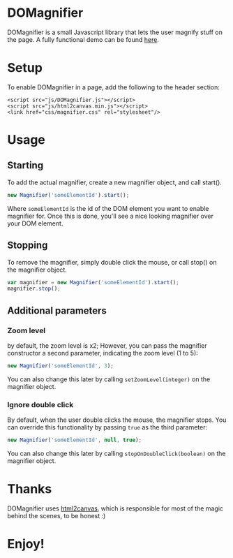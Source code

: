 DOMagnifier
=========

DOMagnifier is a small Javascript library that lets the user magnify stuff on the page.
A fully functional demo can be found [here](https://rawgit.com/shaylh/DOMagnifier/master/DOMagnifier.html).

# Setup
To enable DOMagnifier in a page, add the following to the header section:

```
<script src="js/DOMagnifier.js"></script>
<script src="js/html2canvas.min.js"></script>
<link href="css/magnifier.css" rel="stylesheet"/>
```
# Usage

## Starting
To add the actual magnifier, create a new magnifier object, and call start().

```javascript
new Magnifier('someElementId').start();
```

Where `someElementId` is the id of the DOM element you want to enable magnifier for.
Once this is done, you'll see a nice looking magnifier over your DOM element.

## Stopping
To remove the magnifier, simply double click the mouse, or call stop() on the magnifier object.
```javascript
var magnifier = new Magnifier('someElementId').start();
magnifier.stop();
```

## Additional parameters
### Zoom level
by default, the zoom level is x2; However, you can pass the magnifier constructor a second parameter, indicating the zoom level (1 to 5):
```javascript
new Magnifier('someElementId', 3);
```
You can also change this later by calling `setZoomLevel(integer)` on the magnifier object.


### Ignore double click
By default, when the user double clicks the mouse, the magnifier stops. You can override this functionality by passing `true` as the third parameter:
```javascript
new Magnifier('someElementId', null, true);
```
You can also change this later by calling `stopOnDoubleClick(boolean)` on the magnifier object.

# Thanks

DOMagnifier uses [html2canvas](https://github.com/niklasvh/html2canvas), which is responsible for most of the magic behind the scenes, to be honest :)

# Enjoy!

